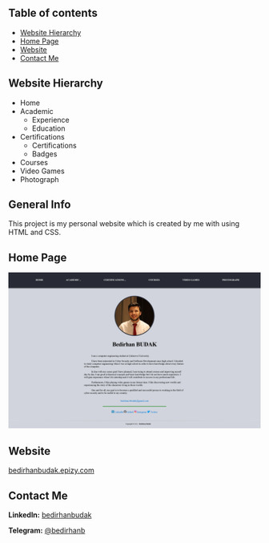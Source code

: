 ## Table of contents
* [Website Hierarchy](#website-hierarchy)
* [Home Page](#home-page)
* [Website](#website)
* [Contact Me](#contact-me)

## Website Hierarchy
* Home
* Academic
	* Experience
	* Education
* Certifications
	* Certifications
	* Badges
* Courses
* Video Games
* Photograph

## General Info
This project is my personal website which is created by me with using HTML and CSS.

## Home Page

![Home Page](https://raw.githubusercontent.com/bedirhanbudak/Personal-Website/main/assets/images/HomePage.png?token=GHSAT0AAAAAAB6MERGS4GXF7NAOYHGGK4AUY7CYEJA)

## Website

[bedirhanbudak.epizy.com](http://bedirhanbudak.epizy.com/)

## Contact Me

**LinkedIn:** [bedirhanbudak](https://www.linkedin.com/in/bedirhan-budak/)

**Telegram:** [@bedirhanb](https://t.me/bedirhanb)
